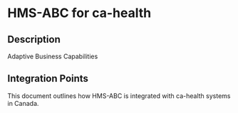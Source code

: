 # HMS-ABC for ca-health

## Description

Adaptive Business Capabilities

## Integration Points

This document outlines how HMS-ABC is integrated with ca-health systems in Canada.

